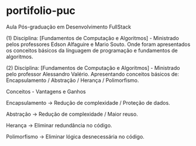 # portifolio-puc
Aula Pós-graduação em Desenvolvimento FullStack
 

(1) Disciplina: [Fundamentos de Computação e Algoritmos] - Ministrado pelos professores Edson Alfaguire e Mario Souto. Onde foram apresentados os conceitos básicos da línguagem de programação e fundamentos de algoritmos.

(2) Disciplina: [Fundamentos de Computação e Algoritmos] - Ministrado pelo professor Alessandro Valério. Apresentando conceitos básicos de: Encapsulamento / Abstração / Herança / Polimorfismo.

Conceitos - Vantagens e Ganhos

Encapsulamento -> Redução de complexidade / Proteção de dados.

Abstração -> Redução de complexidade / Maior reuso.

Herança -> Eliminar redundância no código.

Polimorfismo -> Eliminar lógica desnecessária no código.
